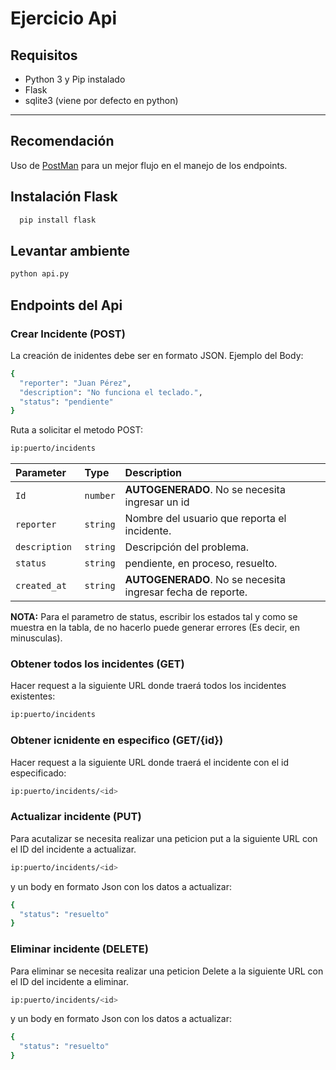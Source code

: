 
# Ejercicio Api

## Requisitos

- Python 3 y Pip instalado
- Flask
- sqlite3 (viene por defecto en python)

---


## Recomendación


Uso de [PostMan](https://www.postman.com/) para un mejor flujo en el manejo de los endpoints.



## Instalación Flask


```bash
  pip install flask
```

## Levantar ambiente
```bash
python api.py
```


## Endpoints del Api
### Crear Incidente (POST)

La creación de inidentes debe ser en formato JSON.  Ejemplo del Body:

``` bash
{
  "reporter": "Juan Pérez",
  "description": "No funciona el teclado.",
  "status": "pendiente" 
}

```
Ruta a solicitar el metodo POST:

``` bash
ip:puerto/incidents

```

| Parameter | Type     | Description                |
| :-------- | :------- | :------------------------- |
| `Id` | `number` | **AUTOGENERADO**. No se necesita ingresar un id |
| `reporter` | `string` | Nombre del usuario que reporta el incidente. |
| `description ` | `string` | Descripción del problema. |
| `status ` | `string` |  pendiente, en proceso, resuelto. |
| `created_at  ` | `string` | **AUTOGENERADO**. No se necesita ingresar fecha de reporte. |

**NOTA:** Para el parametro de status, escribir los estados tal y como se muestra en la tabla, de no hacerlo puede generar errores (Es decir, en minusculas).


### Obtener todos los incidentes (GET)

Hacer request a la siguiente URL donde traerá todos los incidentes existentes:

``` bash
ip:puerto/incidents

```



### Obtener icnidente en especifico (GET/{id})

Hacer request a la siguiente URL donde traerá el incidente con el id especificado:

``` bash
ip:puerto/incidents/<id>

```

### Actualizar incidente (PUT)

Para acutalizar se necesita realizar una peticion put a la siguiente URL con el ID del incidente a actualizar.

``` bash
ip:puerto/incidents/<id>

```
y un body en formato Json con los datos a actualizar:



``` bash
{
  "status": "resuelto"
}

```



### Eliminar incidente (DELETE)

Para eliminar  se necesita realizar una peticion Delete a la siguiente URL con el ID del incidente a eliminar.

``` bash
ip:puerto/incidents/<id>

```
y un body en formato Json con los datos a actualizar:



``` bash
{
  "status": "resuelto"
}

```
